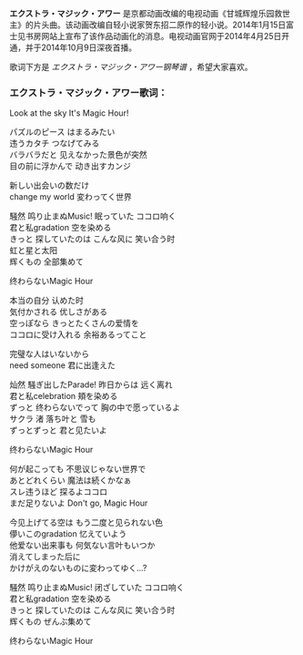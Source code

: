 

**エクストラ・マジック・アワー**
是京都动画改编的电视动画《甘城辉煌乐园救世主》的片头曲。该动画改编自轻小说家贺东招二原作的轻小说。2014年1月15日富士见书房网站上宣布了该作品动画化的消息。电视动画官网于2014年4月25日开通，并于2014年10月9日深夜首播。

  
歌词下方是 _エクストラ・マジック・アワー钢琴谱_ ，希望大家喜欢。

### エクストラ・マジック・アワー歌词：

Look at the sky It's Magic Hour!

パズルのピース はまるみたい  
违うカタチ つなげてみる  
バラバラだと 见えなかった景色が突然  
目の前に浮かんで 动き出すカンジ

新しい出会いの数だけ  
change my world 変わってく世界

騒然 鸣り止まぬMusic! 眠っていた ココロ响く  
君と私gradation 空を染める  
きっと 探していたのは こんな风に 笑い合う时  
虹と星と太阳  
辉くもの 全部集めて

终わらないMagic Hour

本当の自分 认めた时  
気付かされる 优しさがある  
空っぽなら きっとたくさんの爱情を  
ココロに受け入れる 余裕あるってこと

完璧な人はいないから  
need someone 君に出逢えた

灿然 騒ぎ出したParade! 昨日からは 远く离れ  
君と私celebration 頬を染める  
ずっと 终わらないでって 胸の中で愿っているよ  
サクラ 渚 落ち叶と 雪も  
ずっとずっと 君と见たいよ

终わらないMagic Hour

何が起こっても 不思议じゃない世界で  
あとどれくらい 魔法は続くかなぁ  
スレ违うほど 探るよココロ  
まだ足りないよ Don't go, Magic Hour

今见上げてる空は もう二度と见られない色  
儚いこのgradation 忆えていよう  
他爱ない出来事も 何気ない言叶もいつか  
消えてしまった后に  
かけがえのないものに変わってゆく…?

騒然 鸣り止まぬMusic! 闭ざしていた ココロ响く  
君と私gradation 空を染める  
きっと 探していたのは こんな风に 笑い合う时  
辉くもの ぜんぶ集めて

终わらないMagic Hour

